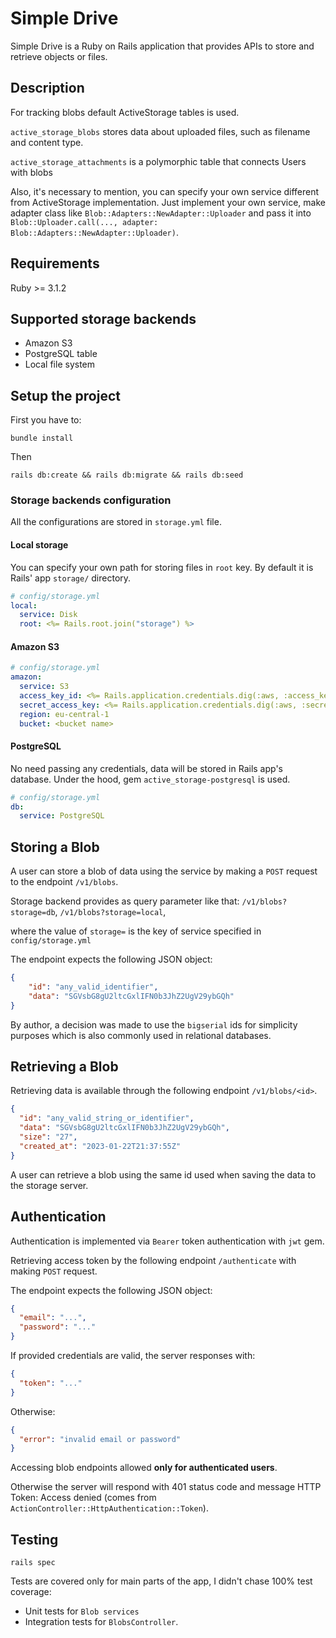# Simple Drive

Simple Drive is a Ruby on Rails application that provides APIs to store and retrieve objects or files.

## Description
For tracking blobs default ActiveStorage tables is used.

`active_storage_blobs` stores data about uploaded files, such as filename and content type.

`active_storage_attachments` is a polymorphic table that connects Users with blobs

Also, it's necessary to mention, you can specify your own service different from ActiveStorage implementation.
Just implement your own service, make adapter class like `Blob::Adapters::NewAdapter::Uploader`
and pass it into `Blob::Uploader.call(..., adapter: Blob::Adapters::NewAdapter::Uploader)`.

## Requirements
Ruby >= 3.1.2

## Supported storage backends

- Amazon S3
- PostgreSQL table
- Local file system

## Setup the project
First you have to:

    bundle install
Then

    rails db:create && rails db:migrate && rails db:seed

### Storage backends configuration

All the configurations are stored in `storage.yml` file.

#### Local storage

You can specify your own path for storing files in `root` key. By default it is Rails' app `storage/` directory.

```yaml
# config/storage.yml
local:
  service: Disk
  root: <%= Rails.root.join("storage") %>
```

#### Amazon S3

```yaml
# config/storage.yml
amazon:
  service: S3
  access_key_id: <%= Rails.application.credentials.dig(:aws, :access_key_id) %>
  secret_access_key: <%= Rails.application.credentials.dig(:aws, :secret_access_key) %>
  region: eu-central-1
  bucket: <bucket name>
```

#### PostgreSQL
No need passing any credentials, data will be stored in Rails app's database.
Under the hood, gem `active_storage-postgresql` is used.
```yaml
# config/storage.yml
db:
  service: PostgreSQL
```

## Storing a Blob

A user can store a blob of data using the service by making a `POST` request to the endpoint `/v1/blobs`.

Storage backend provides as query parameter like that:
`/v1/blobs?storage=db`, `/v1/blobs?storage=local`,

where the value of `storage=` is the key of service specified in `config/storage.yml`

The endpoint expects the following JSON object:

```json
{
    "id": "any_valid_identifier",
    "data": "SGVsbG8gU2ltcGxlIFN0b3JhZ2UgV29ybGQh"
}
```

By author, a decision was made to use the `bigserial` ids for simplicity purposes which is also commonly used in relational databases.

## Retrieving a Blob
Retrieving data is available through the following endpoint `/v1/blobs/<id>`.

```json
{
  "id": "any_valid_string_or_identifier",
  "data": "SGVsbG8gU2ltcGxlIFN0b3JhZ2UgV29ybGQh",
  "size": "27",
  "created_at": "2023-01-22T21:37:55Z"
}
```
A user can retrieve a blob using the same id used when saving the data to the storage server.

## Authentication

Authentication is implemented via `Bearer` token authentication with `jwt` gem.

Retrieving access token by the following endpoint `/authenticate` with making `POST` request.

The endpoint expects the following JSON object:

```json
{
  "email": "...",
  "password": "..."
}
```

If provided credentials are valid, the server responses with:

```json
{
  "token": "..."
}
```

Otherwise:

```json
{
  "error": "invalid email or password"
}
```

Accessing blob endpoints allowed **only for authenticated users**.

Otherwise the server will respond with 401 status code and message HTTP Token: Access denied (comes from `ActionController::HttpAuthentication::Token`).

## Testing

    rails spec

Tests are covered only for main parts of the app, I didn't chase 100% test coverage:

- Unit tests for `Blob services`
- Integration tests for `BlobsController`.
